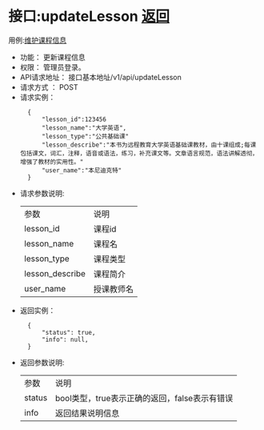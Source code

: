 # 接口:updateLesson [返回][1]

用例:[维护课程信息][2]

<ul>
<li>功能： 更新课程信息</li>
<li>权限： 管理员登录。</li>
<li>API请求地址： 接口基本地址/v1/api/updateLesson</li>
<li>请求方式 ： POST</li>
<li>请求实例：</li>


```
  {
      "lesson_id":123456
      "lesson_name":"大学英语",
      "lesson_type":"公共基础课"
      "lesson_describe":"本书为远程教育大学英语基础课教材，由十课组成;每课包括课文，词汇，注释，语音或语法，练习，补充课文等。文章语言规范，语法讲解透彻，增强了教材的实用性。"
      "user_name":"本尼迪克特"
  }
```

<li>请求参数说明:</li>
    <table>
        <tr>
            <td>参数</td>   
            <td>说明</td>
        </tr>
                <tr>
            <td>lesson_id</td>
            <td>课程id</td>
        </tr>
        <tr>
            <td>lesson_name</td>
            <td>课程名</td>
        </tr>
        <tr>
            <td>lesson_type</td>
            <td>课程类型</td>
        </tr>
        <tr>
            <td>lesson_describe</td>
            <td>课程简介</td>
         </tr>
        <tr>
            <td>user_name</td>
            <td>授课教师名</td>
         </tr>
    </table>

<li>返回实例：</li>

```
  { 
      "status": true,
      "info": null,    
  }
```

<li>返回参数说明:</li>
    <table>
        <tr>
            <td>参数</td>   
            <td>说明</td>
        </tr>
        <tr>
            <td>status</td>
            <td>bool类型，true表示正确的返回，false表示有错误</td>
        </tr>
        <tr>
            <td>info</td>
            <td>返回结果说明信息</td>
        </tr>
    </table>
</ul>

[1]: https://github.com/mzy1997/is_analysis/blob/master/test6/README.md    "返回" 
[2]: https://github.com/mzy1997/is_analysis/blob/master/test6/用例/维护课程信息.md    "维护课程信息" 
